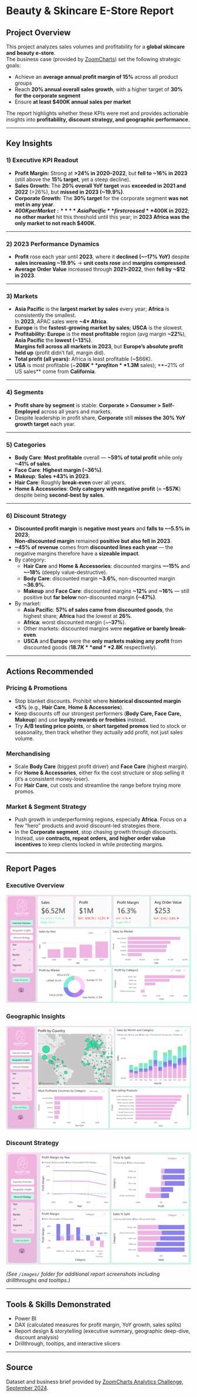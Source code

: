 
# Beauty & Skincare E-Store Report

## Project Overview
This project analyzes sales volumes and profitability for a **global skincare and beauty e-store**.  
The business case (provided by [ZoomCharts](https://zoomcharts.com/en/microsoft-power-bi-custom-visuals/challenges/fp20-analytics-september-2024)) set the following strategic goals:
- Achieve an **average annual profit margin of 15%** across all product groups  
- Reach **20% annual overall sales growth**, with a higher target of **30% for the corporate segment**  
- Ensure **at least $400K annual sales per market**  

The report highlights whether these KPIs were met and provides actionable insights into **profitability, discount strategy, and geographic performance**.  

---

## Key Insights
### 1) Executive KPI Readout
- **Profit Margin:** Strong at **>24% in 2020–2022**, but **fell to ~16% in 2023** (still above the **15% target**, yet a steep decline).  
- **Sales Growth:** The **20% overall YoY target** was **exceeded in 2021 and 2022** (>26%), but **missed in 2023 (~19.9%)**.  
- **Corporate Growth:** The **30% target** for the corporate segment **was not met in any year**.  
- **$400K per Market:** **Asia Pacific** first crossed **$400K in 2022**; **no other market** hit this threshold until this year; in **2023 Africa was the only market to not reach $400K**.  

---

### 2) 2023 Performance Dynamics
- **Profit** rose each year until **2023**, where it **declined (~–17% YoY)** despite **sales increasing ~19.9%** → **unit costs rose** and **margins compressed**.  
- **Average Order Value** increased through **2021–2022**, then **fell by ~$12 in 2023**.  

---

### 3) Markets
- **Asia Pacific** is the **largest market by sales** every year; **Africa** is consistently the smallest.  
  In **2023**, APAC sales were **~4× Africa**.  
- **Europe** is the **fastest-growing market by sales**; **USCA** is the slowest.  
- **Profitability:** **Europe** is the **most profitable** region (avg margin **~22%**), **Asia Pacific** the **lowest (~13%)**.  
  **Margins fell across all markets in 2023**, but **Europe’s absolute profit held up** (profit didn’t fall, margin did).  
- **Total profit (all years):** Africa is least profitable (~$66K).  
- **USA** is most profitable (~**$208K** profit on **$1.3M** sales); **~21% of US sales** come from **California**.  

---

### 4) Segments
- **Profit share by segment** is stable: **Corporate > Consumer > Self-Employed** across all years and markets.  
- Despite leadership in profit share, **Corporate** still **misses the 30% YoY growth target** each year.  

---

### 5) Categories
- **Body Care**: **Most profitable** overall — **~59% of total profit** while only **~41% of sales**.  
- **Face Care**: **Highest margin (~36%)**.  
- **Makeup**: **Sales +43% in 2023**.  
- **Hair Care**: Roughly **break-even** over all years.  
- **Home & Accessories**: **Only category with negative profit** (≈ **–$57K**) despite being **second-best by sales**.  

---

### 6) Discount Strategy
- **Discounted profit margin** is **negative most years** and **falls to ~–5.5% in 2023**;  
  **Non-discounted margin** remained **positive but also fell in 2023**.  
- **~45% of revenue** comes from **discounted lines each year** — the negative margins therefore have a **sizeable impact**.  
- By category:  
  - **Hair Care** and **Home & Accessories**: discounted margins **~–15%** and **~–18%** (deeply value-destructive).  
  - **Body Care**: discounted margin **~3.6%**, non-discounted margin **~36.9%**.  
  - **Makeup** and **Face Care**: discounted margins **~12%** and **~16%** — still positive but **far below** non-discounted margin **(~47%)**.
- By market:
  - **Asia Pacific**: **57% of sales came from discounted goods**, the highest share; **Africa** had the lowest at **26%**.  
  - **Africa**: worst discounted margin (~**–37%**).  
  - Other markets: discounted margins were **negative or barely break-even**.  
  - **USCA** and **Europe** were the **only markets making any profit** from discounted goods (**$18.7K** and **$2.8K** respectively).  

---

## Actions Recommended

### Pricing & Promotions
- Stop blanket discounts. Prohibit where **historical discounted margin <5%** (e.g., **Hair Care**, **Home & Accessories**).
- Keep discounts off our strongest performers (**Body Care, Face Care, Makeup**) and use **loyalty rewards or freebies** instead. 
- Try **A/B testing price points**, or **short targeted promos** tied to stock or seasonality, then track whether they actually add profit, not just sales volume.  

### Merchandising
- Scale **Body Care** (biggest profit driver) and **Face Care** (highest margin).  
- For **Home & Accessories**, either fix the cost structure or stop selling it (it’s a consistent money-loser).  
- For **Hair Care**, cut costs and streamline the range before trying more promos.  

### Market & Segment Strategy
- Push growth in underperforming regions, especially **Africa**. Focus on a few “hero” products and avoid discount-led strategies there.  
- In the **Corporate segment**, stop chasing growth through discounts. Instead, use **contracts, repeat orders, and higher order value incentives** to keep clients locked in while protecting margins.    
---

## Report Pages

### Executive Overview
![Executive Overview](./images/01-Overview.png)

### Geographic Insights
![Geographic Insights](./images/04-Geographic%20Insights.png)

### Discount Strategy
![Discount Strategy](./images/07-Discount%20Strategy.png)

*(See `/images/` folder for additional report screenshots including drillthroughs and tooltips.)*  

---

## Tools & Skills Demonstrated
- Power BI  
- DAX (calculated measures for profit margin, YoY growth, sales splits)  
- Report design & storytelling (executive summary, geographic deep-dive, discount analysis)  
- Drillthrough, tooltips, and interactive slicers   

---

## Source
Dataset and business brief provided by [ZoomCharts Analytics Challenge, September 2024](https://zoomcharts.com/en/microsoft-power-bi-custom-visuals/challenges/fp20-analytics-september-2024).
